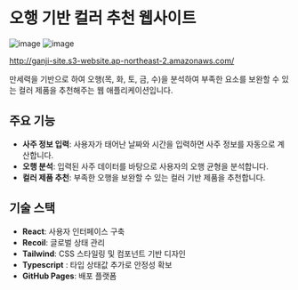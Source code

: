 # 오행 기반 컬러 추천 웹사이트

![image](https://github.com/user-attachments/assets/aaed4778-887a-4e86-b94c-7cd5aa4a605b)
![image](https://github.com/user-attachments/assets/41d9521e-7d2b-4a0b-91ad-835cee897eb6)

http://ganji-site.s3-website.ap-northeast-2.amazonaws.com/

만세력을 기반으로 하여 오행(목, 화, 토, 금, 수)을 분석하여 부족한 요소를 보완할 수 있는 컬러 제품을 추천해주는 웹 애플리케이션입니다.

## 주요 기능

- **사주 정보 입력**: 사용자가 태어난 날짜와 시간을 입력하면 사주 정보를 자동으로 계산합니다.
- **오행 분석**: 입력된 사주 데이터를 바탕으로 사용자의 오행 균형을 분석합니다.
- **컬러 제품 추천**: 부족한 오행을 보완할 수 있는 컬러 기반 제품을 추천합니다.

## 기술 스택

- **React**: 사용자 인터페이스 구축
- **Recoil**: 글로벌 상태 관리
- **Tailwind**: CSS 스타일링 및 컴포넌트 기반 디자인
- **Typescript** : 타입 상태값 추가로 안정성 확보
- **GitHub Pages**: 배포 플랫폼
